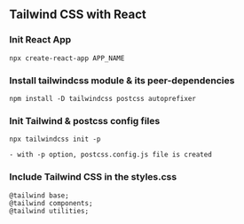 ## Tailwind CSS with React


### Init React App

```
npx create-react-app APP_NAME
```

### Install tailwindcss module & its peer-dependencies

```
npm install -D tailwindcss postcss autoprefixer
```

### Init Tailwind & postcss config files

```
npx tailwindcss init -p

- with -p option, postcss.config.js file is created 
```

### Include Tailwind CSS in the styles.css

```
@tailwind base;
@tailwind components;
@tailwind utilities;
```